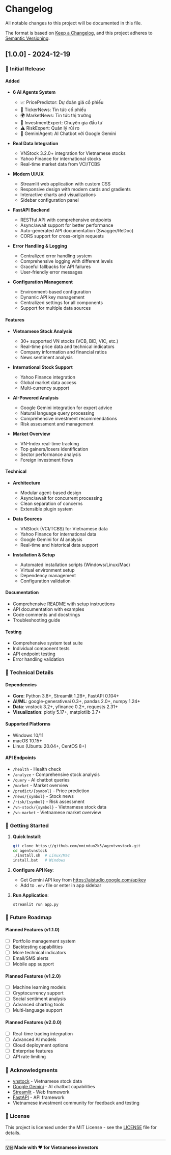 # Changelog

All notable changes to this project will be documented in this file.

The format is based on [Keep a Changelog](https://keepachangelog.com/en/1.0.0/),
and this project adheres to [Semantic Versioning](https://semver.org/spec/v2.0.0.html).

## [1.0.0] - 2024-12-19

### 🎉 Initial Release

#### Added
- **6 AI Agents System**
  - 📈 PricePredictor: Dự đoán giá cổ phiếu
  - 📰 TickerNews: Tin tức cổ phiếu
  - 🌍 MarketNews: Tin tức thị trường
  - 💼 InvestmentExpert: Chuyên gia đầu tư
  - ⚠️ RiskExpert: Quản lý rủi ro
  - 🧠 GeminiAgent: AI Chatbot với Google Gemini

- **Real Data Integration**
  - VNStock 3.2.0+ integration for Vietnamese stocks
  - Yahoo Finance for international stocks
  - Real-time market data from VCI/TCBS

- **Modern UI/UX**
  - Streamlit web application with custom CSS
  - Responsive design with modern cards and gradients
  - Interactive charts and visualizations
  - Sidebar configuration panel

- **FastAPI Backend**
  - RESTful API with comprehensive endpoints
  - Async/await support for better performance
  - Auto-generated API documentation (Swagger/ReDoc)
  - CORS support for cross-origin requests

- **Error Handling & Logging**
  - Centralized error handling system
  - Comprehensive logging with different levels
  - Graceful fallbacks for API failures
  - User-friendly error messages

- **Configuration Management**
  - Environment-based configuration
  - Dynamic API key management
  - Centralized settings for all components
  - Support for multiple data sources

#### Features
- **Vietnamese Stock Analysis**
  - 30+ supported VN stocks (VCB, BID, VIC, etc.)
  - Real-time price data and technical indicators
  - Company information and financial ratios
  - News sentiment analysis

- **International Stock Support**
  - Yahoo Finance integration
  - Global market data access
  - Multi-currency support

- **AI-Powered Analysis**
  - Google Gemini integration for expert advice
  - Natural language query processing
  - Comprehensive investment recommendations
  - Risk assessment and management

- **Market Overview**
  - VN-Index real-time tracking
  - Top gainers/losers identification
  - Sector performance analysis
  - Foreign investment flows

#### Technical
- **Architecture**
  - Modular agent-based design
  - Async/await for concurrent processing
  - Clean separation of concerns
  - Extensible plugin system

- **Data Sources**
  - VNStock (VCI/TCBS) for Vietnamese data
  - Yahoo Finance for international data
  - Google Gemini for AI analysis
  - Real-time and historical data support

- **Installation & Setup**
  - Automated installation scripts (Windows/Linux/Mac)
  - Virtual environment setup
  - Dependency management
  - Configuration validation

#### Documentation
- Comprehensive README with setup instructions
- API documentation with examples
- Code comments and docstrings
- Troubleshooting guide

#### Testing
- Comprehensive system test suite
- Individual component tests
- API endpoint testing
- Error handling validation

### 🔧 Technical Details

#### Dependencies
- **Core**: Python 3.8+, Streamlit 1.28+, FastAPI 0.104+
- **AI/ML**: google-generativeai 0.3+, pandas 2.0+, numpy 1.24+
- **Data**: vnstock 3.2+, yfinance 0.2+, requests 2.31+
- **Visualization**: plotly 5.17+, matplotlib 3.7+

#### Supported Platforms
- Windows 10/11
- macOS 10.15+
- Linux (Ubuntu 20.04+, CentOS 8+)

#### API Endpoints
- `/health` - Health check
- `/analyze` - Comprehensive stock analysis
- `/query` - AI chatbot queries
- `/market` - Market overview
- `/predict/{symbol}` - Price prediction
- `/news/{symbol}` - Stock news
- `/risk/{symbol}` - Risk assessment
- `/vn-stock/{symbol}` - Vietnamese stock data
- `/vn-market` - Vietnamese market overview

### 🚀 Getting Started

1. **Quick Install**:
   ```bash
   git clone https://github.com/nminduo2k5/agentvnstock.git
   cd agentvnstock
   ./install.sh  # Linux/Mac
   install.bat   # Windows
   ```

2. **Configure API Key**:
   - Get Gemini API key from https://aistudio.google.com/apikey
   - Add to `.env` file or enter in app sidebar

3. **Run Application**:
   ```bash
   streamlit run app.py
   ```

### 🎯 Future Roadmap

#### Planned Features (v1.1.0)
- [ ] Portfolio management system
- [ ] Backtesting capabilities
- [ ] More technical indicators
- [ ] Email/SMS alerts
- [ ] Mobile app support

#### Planned Features (v1.2.0)
- [ ] Machine learning models
- [ ] Cryptocurrency support
- [ ] Social sentiment analysis
- [ ] Advanced charting tools
- [ ] Multi-language support

#### Planned Features (v2.0.0)
- [ ] Real-time trading integration
- [ ] Advanced AI models
- [ ] Cloud deployment options
- [ ] Enterprise features
- [ ] API rate limiting

### 🙏 Acknowledgments

- [vnstock](https://github.com/thinh-vu/vnstock) - Vietnamese stock data
- [Google Gemini](https://ai.google.dev) - AI chatbot capabilities
- [Streamlit](https://streamlit.io) - Web framework
- [FastAPI](https://fastapi.tiangolo.com) - API framework
- Vietnamese investment community for feedback and testing

### 📄 License

This project is licensed under the MIT License - see the [LICENSE](LICENSE) file for details.

---

**🇻🇳 Made with ❤️ for Vietnamese investors**